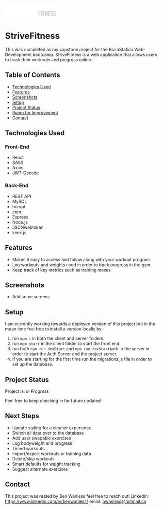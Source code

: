 ![logo](./client/src/assets/logos/logo-horizontal.svg)

# StriveFitness
This was completed as my capstone project for the BrainStation Web-Development bootcamp. StriveFitness is a web application that allows users to track their workouts and progress online.

## Table of Contents
* [Technologies Used](#technologies-used)
* [Features](#features)
* [Screenshots](#screenshots)
* [Setup](#setup)
* [Project Status](#project-status)
* [Room for Improvement](#room-for-improvement)
* [Contact](#contact)

## Technologies Used
### Front-End
- React
- SASS
- Axios
- JWT-Decode

### Back-End
- REST API
- MySQL
- bcrypt
- cors
- Express
- Node.js
- JSONwebtoken
- knex.js


## Features
- Makes it easy to access and follow along with your workout program
- Log workouts and weights used in order to track progress in the gym
- Keep track of key metrics such as training maxes


## Screenshots
- Add some screens

## Setup 
I am currently working towards a deployed version of this project but in the mean time feel free to install a version locally by:
  
1. run `npm i` in both the client and server folders.
2. run `npm start` in the client folder to start the front end.
4. run both  `npm run devStart` and `npm run devStartAuth` in the server in order to start the Auth Server and the project server.
5. If you are starting for the first time run the migrations.js file in order to set up the database.

## Project Status
Project is: _in Progress_

Feel free to keep checking in for future updates!

## Next Steps
- Update styling for a cleaner experience
- Switch all data over to the database
- Add user swapable exercises
- Log bodyweight and progress
- Timed workouts
- Import/export workouts or training data
- Delete/skip workouts
- Smart defaults for weight tracking
- Suggest alternate exercises 


## Contact
This project was reated by Ben Wanless feel free to reach out!
LinkedIn: https://www.linkedin.com/in/benwanless/
email: bwanless@hotmail.ca
